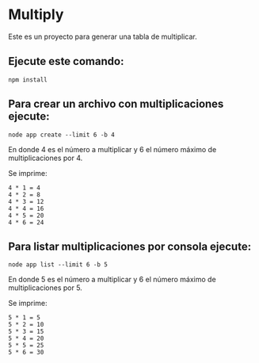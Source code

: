 

# Multiply 

Este es un proyecto para generar una tabla de multiplicar.

## Ejecute este comando:

```npm install```

## Para crear un archivo con multiplicaciones ejecute:

```node app create --limit 6 -b 4```

En donde 4 es el número a multiplicar y 6 el número máximo de multiplicaciones por 4.

Se imprime:
```
4 * 1 = 4
4 * 2 = 8
4 * 3 = 12
4 * 4 = 16
4 * 5 = 20
4 * 6 = 24
```
## Para listar multiplicaciones por consola ejecute:
```node app list --limit 6 -b 5```

En donde 5 es el número a multiplicar y 6 el número máximo de multiplicaciones por 5.

Se imprime:
```
5 * 1 = 5
5 * 2 = 10
5 * 3 = 15
5 * 4 = 20
5 * 5 = 25
5 * 6 = 30
```
